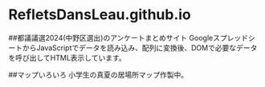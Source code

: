 # RefletsDansLeau.github.io
##都議議選2024(中野区選出)のアンケートまとめサイト
GoogleスプレッドシートからJavaScriptでデータを読み込み、配列に変換後、DOMで必要なデータを呼び出してHTML表示しています。

##マップいろいろ
小学生の真夏の居場所マップ作製中。
